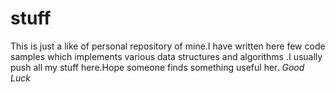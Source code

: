 stuff
=====
This is just a like of personal repository of mine.I have written here few code samples which implements various data structures and algorithms
.I usually push all my stuff here.Hope someone finds something useful her.
*Good Luck*
